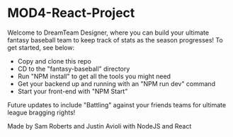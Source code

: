 # MOD4-React-Project

Welcome to DreamTeam Designer, where you can build your ultimate fantasy baseball team to keep track of stats as the season progresses! To get started, see below:
 - Copy and clone this repo
 - CD to the "fantasy-baseball" directory
 - Run "NPM install" to get all the tools you might need
 - Get your backend up and running with an "NPM run dev" command
 - Start your front-end with "NPM Start"
 
Future updates to include "Battling" against your friends teams for ultimate league bragging rights!




Made by Sam Roberts and Justin Avioli
with NodeJS and React
